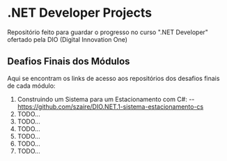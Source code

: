 # .NET Developer Projects
Repositório feito para guardar o progresso no curso ".NET Developer" ofertado pela DIO (Digital Innovation One)

## Deafios Finais dos Módulos
Aqui se encontram os links de acesso aos repositórios dos desafios finais de cada módulo:

1. Construindo um Sistema para um Estacionamento com C#: 
-- https://github.com/szaire/DIO.NET.1-sistema-estacionamento-cs
2. TODO...
3. TODO...
4. TODO...
5. TODO...
6. TODO...
7. TODO...
